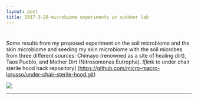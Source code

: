 ```yaml
---
layout: post
title: 2017-3-20-microbiome experiments in outdoor lab
---
```


# 

## 

Some results from my proposed experiment on the soil microbiome and the skin microbiome and seeding my skin microbiome with the soil microbes from three different sources: Chimayo (renowned as a site of healing dirt), Taos Pueblo, and Mother Dirt (Nitrosomonas Eutropha). 
![link to under chair sterile hood hack repository] (https://github.com/micro-macro-lorusso/under-chair-sterile-hood.git)

![](soil-skin-microbiome-experiments/m-lorusso-chimayo-culture.JPG)
****
